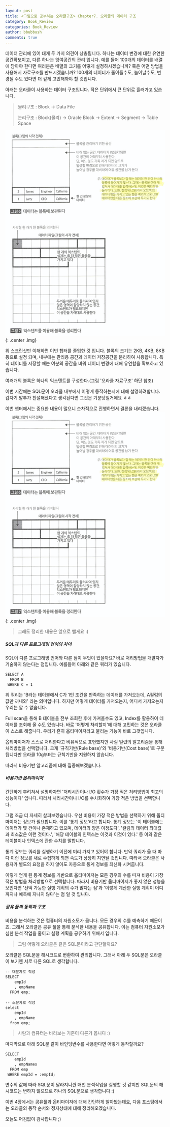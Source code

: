 ```yaml
---
layout: post
title: <그림으로 공부하는 오라클구조> Chapter7. 오라클의 데이터 구조
category: Book_Review
categories: Book_Review
author: bbubbush
comments: true
---
```

데이터 관리에 있어 대게 두 가지 의견이 상충됩니다. 하나는 데이터 변경에 대한 유연한 공간확보이고, 다른 하나는 잉여공간의 관리 입니다. 예를 들어 100개의 데이터를 배열에 담아야 한다면 여러분은 배열의 크기를 어떻게 설정하시겠습니까? 혹은 어떤 방법을 사용해서 자료구조를 만드시겠습니까? 100개의 데이터가 줄어들수도, 늘어날수도, 변경될 수도 있다면 더 깊게 고민해봐야 할 것입니다.

아래는 오라클이 사용하는 데이터 구조입니다. 작은 단위에서 큰 단위로 흘러가고 있습니다.

> 물리구조 : Block -> Data File
>
> 논리구조 : Block(물리) -> Oracle Block -> Extent -> Segment -> Table Space

![오라클 자료구조](/assets/img/book_review/01_oracle_architecture/2019-12-11_oracle_01.png){: .center .img}

위 스크린샷만 이해하면 이번 챕터를 졸업한 것 입니다. 블록의 크기는 2KB, 4KB, 8KB 등으로 설정 되며, 내부에는 관리용 공간과 데이터 저장공간을 분리하여 사용합니다. 특히 데이터를 저장할 때는 여분의 공간을 비워 데이터 변경에 대해 유연함을 확보하고 있습니다. 

여러개의 블록은 하나의 익스텐트를 구성한다.(그림 '오라클 자료구조' 하단 참조)







이번 시간에는 SQL문이 오라클 내부에서 어떻게 동작하는지에 대해 설명하려합니다. 갑자기 말투가 친절해졌다고 생각된다면 그것은 기분탓일거에요 ㅎㅎ

이번 챕터에서는 중요한 내용이 많으니 순차적으로 진행하면서 결론을 내리겠습니다.
![필기내용](/assets/img/book_review/01_oracle_architecture/2019-12-11_oracle_01.png){: .center .img}

>그래도 정리한 내용은 앞으로 뺄게요 :)

##### SQL과 다른 프로그래밍 언어의 차이
SQL이 다른 프로그래밍 언어와 다른 점이 무엇이 있을까요? 바로 처리방법을 개발자가 기술하지 않는다는 점입니다. 예를들어 아래와 같은 쿼리가 있습니다.

```
SELECT A
  FROM B
 WHERE C = 1
```
위 쿼리는 'B라는 테이블에서 C가 1인 조건을 만족하는 데이터를 가저오는데, A컬럼의 값만 꺼내와' 라는 의미입니다. 하지만 어떻게 데이터를 가저오는지, 어디서 가저오는지 우리는 알 수 없습니다.

Full scan을 통해 B 테이블을 전부 조회한 후에 가져올수도 있고, Index를 활용하여 데이터를 조회해 올 수도 있습니다.
바로 '어떻게 처리할지'에 대해 고민하는 것은 오라클이 스스로 해줍니다. 우리가 흔히 옵티마이저라고 불리는 기능이 바로 그것입니다.

옵티마이저가 스스로 처리한다고 비유적으로 표현했지만 사실 일련의 알고리즘을 통해 처리방법을 선택합니다. 크게 '규칙기반(Rule base)'와 '비용기반(Cost base)'로 구분됩니다만 오라클 10g부터는 규칙기반을 지원하지 않습니다.

따라서 비용기반 알고리즘에 대해 집중해보겠습니다.

##### 비용기반 옵티마이저
간단하게 후려쳐서 설명하자면 '처리시간이나 I/O 횟수가 가장 적은 처리방법이 최고의 성능이다' 입니다. 따라서 처리시간이나 I/O를 수치화하여 가장 적은 방법을 선택합니다.

그럼 조금 더 자세히 살펴보겠습니다. 우선 비용이 가장 적은 방법을 선택하기 위해 옵티마이저는 정보가 필요합니다. 이를 '통계 정보'라고 합니다.
통계 정보는 '이 테이블에는 데이터가 몇 건이나 존재하고 있으며, 데이터의 양은 이정도다', '컬럼의 데이터 최대값과 최소값은 이런 것이다.', '해당 테이블의 인덱스는 이것과 이것이 있다.' 등 이와 같은 테이블이나 인덱스에 관한 수치를 말합니다.

통계 정보는 쿼리를 실행하기 이전에 미리 가지고 있어야 합니다. 만약 쿼리가 올 때 마다 이런 정보를 새로 수집하게 되면 속도가 상당히 지연될 것입니다.
따라서 오라클은 사용자가 별도의 요청을 하지 않아도 자동으로 통계 정보를 최신화 시켜줍니다.

이렇게 얻게 된 통계 정보를 기반으로 옵티마이저는 모든 경우의 수를 따져 비용이 가장 적은 방법을 처리방법으로 선택합니다.
따라서 비용기반 옵티마이저가 좋지 않은 성능을 보인다면 '선택 가능한 실행 계획의 수가 많다는 점'과 '이렇게 계산한 실행 계획이 어디까지나 예측에 지나지 않다'는 점 일 것 입니다.

##### 공유 풀의 동작과 구조
비용을 분석하는 것은 컴퓨터의 자원소모가 큽니다. 모든 경우의 수를 예측하기 때문이죠.
그래서 오라클은 공유 풀을 통해 분석한 내용을 공유합니다. 이는 컴퓨터 자원소모가 심한 분석 작업을 줄이고 실행 계획을 공유하기 위해서 입니다.

>그럼 어떻게 오라클은 같은 SQL문이라고 판단할까요?

오라클은 SQL문을 해시코드로 변환하여 관리합니다. 그래서 아래 두 SQL문은 오라클이 보기엔 서로 다른 SQL로 생각합니다.
```{.sql}
-- 대문자로 작성
SELECT
    empId
    , empName
  FROM emp;

-- 소문자로 작성
select
    empId
    , empName
  from emp;
```
>사람과 컴퓨터는 바라보는 기준이 다른가 봅니다 :)

마지막으로 아래 SQL문 같이 바인딩변수를 사용한다면 어떻게 동작할까요?
```{.sql}
SELECT
    empId
    , empNames
  FROM emp
 WHERE empId = :empId;
```

변수의 값에 따라 SQL문이 달라지니깐 매번 분석작업을 실행할 것 같지만 SQL문의 해시코드는 변하지 않으므로 하나의 SQL문으로 생각합니다 :)

이번 4장에서는 공유풀과 옵티마이저에 대해 간단하게 알아봤는데요, 다음 포스팅에서는 오라클의 동작 순서와 정지상태에 대해 정리해오겠습니다.

오늘도 어김없이 감사합니다 ;)





